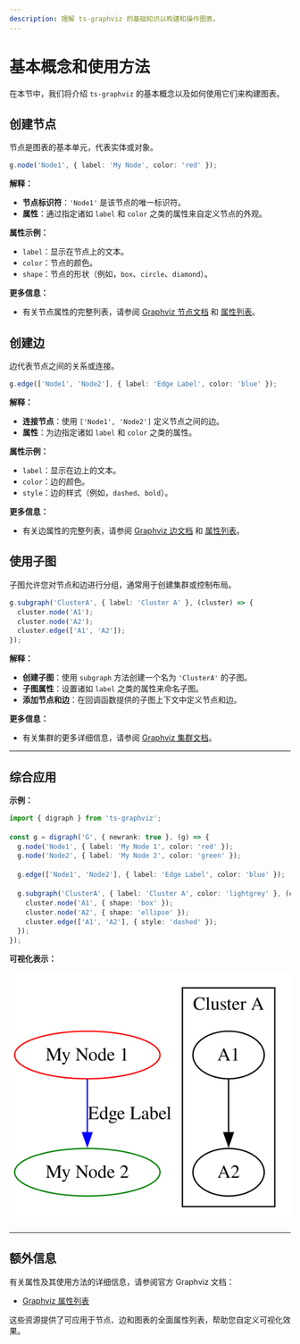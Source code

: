 ```yaml
---
description: 理解 ts-graphviz 的基础知识以构建和操作图表。
---
```

# 基本概念和使用方法

在本节中，我们将介绍 `ts-graphviz` 的基本概念以及如何使用它们来构建图表。

## 创建节点

节点是图表的基本单元，代表实体或对象。

```typescript
g.node('Node1', { label: 'My Node', color: 'red' });
```

**解释：**

- **节点标识符**：`'Node1'` 是该节点的唯一标识符。
- **属性**：通过指定诸如 `label` 和 `color` 之类的属性来自定义节点的外观。

**属性示例：**

- `label`：显示在节点上的文本。
- `color`：节点的颜色。
- `shape`：节点的形状（例如，`box`、`circle`、`diamond`）。

**更多信息：**

- 有关节点属性的完整列表，请参阅 [Graphviz 节点文档](https://graphviz.org/docs/nodes/) 和 [属性列表](https://graphviz.org/doc/info/attrs.html)。

## 创建边

边代表节点之间的关系或连接。

```typescript
g.edge(['Node1', 'Node2'], { label: 'Edge Label', color: 'blue' });
```

**解释：**

- **连接节点**：使用 `['Node1', 'Node2']` 定义节点之间的边。
- **属性**：为边指定诸如 `label` 和 `color` 之类的属性。

**属性示例：**

- `label`：显示在边上的文本。
- `color`：边的颜色。
- `style`：边的样式（例如，`dashed`、`bold`）。

**更多信息：**

- 有关边属性的完整列表，请参阅 [Graphviz 边文档](https://graphviz.org/docs/edges/) 和 [属性列表](https://graphviz.org/doc/info/attrs.html)。

## 使用子图

子图允许您对节点和边进行分组，通常用于创建集群或控制布局。

```typescript
g.subgraph('ClusterA', { label: 'Cluster A' }, (cluster) => {
  cluster.node('A1');
  cluster.node('A2');
  cluster.edge(['A1', 'A2']);
});
```

**解释：**

- **创建子图**：使用 `subgraph` 方法创建一个名为 `'ClusterA'` 的子图。
- **子图属性**：设置诸如 `label` 之类的属性来命名子图。
- **添加节点和边**：在回调函数提供的子图上下文中定义节点和边。

**更多信息：**

- 有关集群的更多详细信息，请参阅 [Graphviz 集群文档](https://graphviz.org/docs/clusters/)。

---

## 综合应用

**示例：**

```typescript
import { digraph } from 'ts-graphviz';

const g = digraph('G', { newrank: true }, (g) => {
  g.node('Node1', { label: 'My Node 1', color: 'red' });
  g.node('Node2', { label: 'My Node 2', color: 'green' });

  g.edge(['Node1', 'Node2'], { label: 'Edge Label', color: 'blue' });

  g.subgraph('ClusterA', { label: 'Cluster A', color: 'lightgrey' }, (cluster) => {
    cluster.node('A1', { shape: 'box' });
    cluster.node('A2', { shape: 'ellipse' });
    cluster.edge(['A1', 'A2'], { style: 'dashed' });
  });
});
```

**可视化表示：**

![Basic Usage](./img/basic-usage.svg)

---

## 额外信息

有关属性及其使用方法的详细信息，请参阅官方 Graphviz 文档：

- [Graphviz 属性列表](https://graphviz.org/doc/info/attrs.html)

这些资源提供了可应用于节点、边和图表的全面属性列表，帮助您自定义可视化效果。
